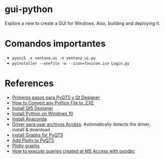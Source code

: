 # gui-python
Explore a new to create a GUI for Windows. Also, building and deploying it.

# Comandos importantes
- `pyuic5 -x ventana.ui -o ventana_ui.py`
- `pyinstaller --onefile -w --icon=favicon.ico Login.py`


# References
- [Primeros pasos para PyQT5 y Qt Designer](https://medium.com/@hektorprofe/primeros-pasos-en-pyqt-5-y-qt-designer-programas-gr%C3%A1ficos-con-python-6161fba46060)
- [How to Convert any Python File to .EXE](https://youtu.be/UZX5kH72Yx4)
- [Install Qt5 Designer](https://youtu.be/FVpho_UiDAY)
- [Install Python on Windows 10](https://matthewhorne.me/how-to-install-python-and-pip-on-windows-10/#:~:text=Add%20PIP%20to%20the%20Windows%20Environment%20Variables&text=Next%20select%20Environmental%20Variables%20and,New%20and%20type%20the%20following.&text=It%20should%20look%20something%20like,on%20all%20the%20opened%20windows.)
- [Install Anaconda](https://medium.com/@hektorprofe/tutorial-windows-10-agregar-el-python-de-anaconda-al-path-para-utilizarlo-en-la-cmd-y-powershell-72acf22901a)
- [Driver para usar archivos Access](https://www.microsoft.com/en-us/download/details.aspx?id=54920). Automatically detects the driver, install & download
- [Install Graphs for PyQT5](https://www.learnpyqt.com/courses/graphics-plotting/plotting-pyqtgraph/)
- [Add Plotly to PyQT5](https://stackoverflow.com/a/46658348)
- [Plotly graphs](https://plotly.com/python/)
- [How to execute queries created at MS Access with pyodbc](https://stackoverflow.com/a/34635700)
